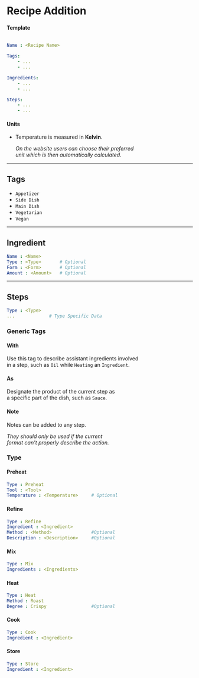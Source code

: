 
# Recipe Addition

#### Template

```yaml

Name : <Recipe Name>

Tags:
    - ...
    - ...

Ingredients:
    - ...
    - ...

Steps:
    - ...
    - ...

```

#### Units

- Temperature is measured in **Kelvin**.

    *On the website users can choose their preferred* <br>
    *unit which is then automatically calculated.*

---

## Tags

- `Appetizer`
- `Side Dish`
- `Main Dish`
- `Vegetarian`
- `Vegan`

---

## Ingredient

```yaml
Name : <Name>
Type : <Type>       # Optional
Form : <Form>       # Optional
Amount : <Amount>   # Optional
```

---

## Steps

```yaml
Type : <Type>
...             # Type Specific Data
```

### Generic Tags

#### With

Use this tag to describe assistant ingredients involved <br>
in a step, such as `Oil` while `Heating` an `Ingredient`.

#### As

Designate the product of the current step as <br>
a specific part of the dish, such as `Sauce`.

#### Note

Notes can be added to any step.

*They should only be used if the current* <br>
*format can't properly describe the action.*

### Type

#### Preheat

```yaml
Type : Preheat
Tool : <Tool>
Temperature : <Temperature>     # Optional
```

#### Refine

```yaml
Type : Refine
Ingredient : <Ingredient>
Method : <Method>               #Optional
Description : <Description>     #Optional
```

#### Mix

```yaml
Type : Mix
Ingredients : <Ingredients>
```

#### Heat

```yaml
Type : Heat
Method : Roast
Degree : Crispy                 #Optional
```

#### Cook

```yaml
Type : Cook
Ingredient : <Ingredient>
```

#### Store

```yaml
Type : Store
Ingredient : <Ingredient>
```
